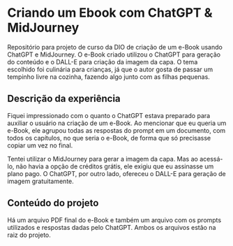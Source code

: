 # Criando um Ebook com ChatGPT & MidJourney

Repositório para projeto de curso da DIO de criação de um e-Book usando ChatGPT e MidJourney.
O e-Book criado utilizou o ChatGPT para geração do conteúdo e o DALL-E para criação da imagem da capa.
O tema escolhido foi culinária para crianças, já que o autor gosta de passar um tempinho livre na cozinha, fazendo algo junto com as filhas pequenas.

## Descrição da experiência

Fiquei impressionado com o quanto o ChatGPT estava preparado para auxiliar o usuário na criação de um e-Book. Ao mencionar que eu queria um e-Book, ele agrupou todas as respostas do prompt em um documento, com todos os capítulos, no que seria o e-Book, de forma que só precisasse copiar um vez no final.

Tentei utilizar o MidJourney para gerar a imagem da capa. Mas ao acessá-lo, não havia a opção de créditos grátis, ele exigiu que eu assinasse um plano pago.
O ChatGPT, por outro lado, ofereceu o DALL-E para geração de imagem gratuitamente.

## Conteúdo do projeto

Há um arquivo PDF final do e-Book e também um arquivo com os prompts utilizados e respostas dadas pelo ChatGPT.
Ambos os arquivos estão na raiz do projeto.


